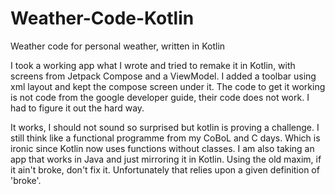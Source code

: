 # Weather-Code-Kotlin
Weather code for personal weather, written in Kotlin

I took a working app what I wrote and tried to remake it in Kotlin, with screens from Jetpack Compose and a ViewModel.
I added a toolbar using xml layout and kept the compose screen under it. The code to get it working is not code from
the google developer guide, their code does not work. I had to figure it out the hard way.

It works, I should not sound so surprised but kotlin is proving a challenge. I still think like a functional programme from my
CoBoL and C days. Which is ironic since Kotlin now uses functions without classes. I am also taking an app that works in Java and just
mirroring it in Kotlin. Using the old maxim, if it ain't broke, don't fix it. Unfortunately that relies upon a given definition of 'broke'.


